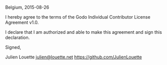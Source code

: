 Belgium, 2015-08-26

I hereby agree to the terms of the Godo Individual Contributor License
Agreement v1.0.

I declare that I am authorized and able to make this agreement and sign this
declaration.

Signed,

Julien Louette julien@louette.net https://github.com/JulienLouette
